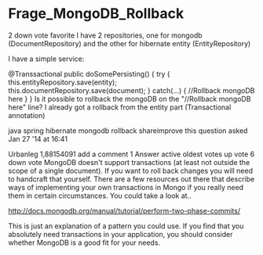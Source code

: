 Frage_MongoDB_Rollback
======================


2
down vote
favorite
I have 2 repositories, one for mongodb (DocumentRepository) and the other for hibernate entity (EntityRepository)

I have a simple service:

 @Transsactional
 public doSomePersisting() {
     try {
           this.entityRepository.save(entity);
           this.documentRepository.save(document);
     }
     catch(...) {
         //Rollback mongoDB here
     }
 }
Is it possible to rollback the mongoDB on the "//Rollback mongoDB here" line? I already got a rollback from the entity part (Transactional annotation)

java spring hibernate mongodb rollback
shareimprove this question
asked Jan 27 '14 at 16:41

Urbanleg
1,88154091
add a comment
1 Answer
active oldest votes
up vote
6
down vote
MongoDB doesn't support transactions (at least not outside the scope of a single document). If you want to roll back changes you will need to handcraft that yourself. There are a few resources out there that describe ways of implementing your own transactions in Mongo if you really need them in certain circumstances. You could take a look at..

http://docs.mongodb.org/manual/tutorial/perform-two-phase-commits/

This is just an explanation of a pattern you could use. If you find that you absolutely need transactions in your application, you should consider whether MongoDB is a good fit for your needs.

